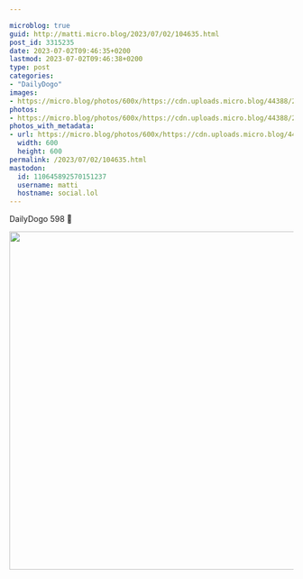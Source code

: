 ```yaml
---

microblog: true
guid: http://matti.micro.blog/2023/07/02/104635.html
post_id: 3315235
date: 2023-07-02T09:46:35+0200
lastmod: 2023-07-02T09:46:38+0200
type: post
categories:
- "DailyDogo"
images:
- https://micro.blog/photos/600x/https://cdn.uploads.micro.blog/44388/2023/a3490463982b46509cfe66e6d95e2ed5.jpg
photos:
- https://micro.blog/photos/600x/https://cdn.uploads.micro.blog/44388/2023/a3490463982b46509cfe66e6d95e2ed5.jpg
photos_with_metadata:
- url: https://micro.blog/photos/600x/https://cdn.uploads.micro.blog/44388/2023/a3490463982b46509cfe66e6d95e2ed5.jpg
  width: 600
  height: 600
permalink: /2023/07/02/104635.html
mastodon:
  id: 110645892570151237
  username: matti
  hostname: social.lol
---
```

DailyDogo 598 🐶

<img src="https://micro.blog/photos/600x/https://blog.martin-haehnel.de/uploads/2023/a3490463982b46509cfe66e6d95e2ed5.jpg" width="600" height="600" alt="" />
